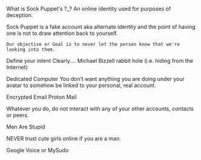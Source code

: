 What is Sock Puppet's ?_?
An online identity used for purposes of deception.

Sock Puppet is a fake account aka alternate identity and the point of having one is not to draw attention back to yourself.

`Our objective or Goal is to never let the person know that we're looking into them.`


Define your intent Clearly....
Michael Bizzell rabbit hole (i.e. hiding from the Internet)

Dedicated Computer 
You don’t want anything you are doing under your avatar to somehow be linked to your personal, real account.

Encrypted Email
Proton Mail

Whatever you do, do not interact with any of your other accounts, contacts or peers.

Men Are Stupid

NEVER trust cute girls online if you are a man.

Google Voice or MySudo